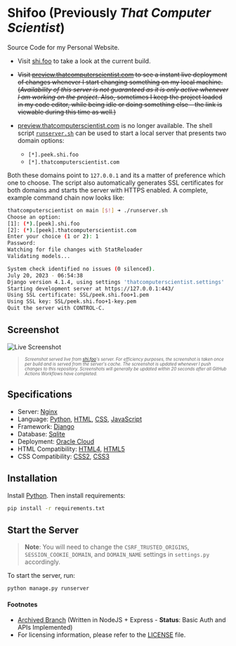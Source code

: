 # Shifoo (Previously _That Computer Scientist_)
Source Code for my Personal Website.

- Visit [shi.foo](https://shi.foo) to take a look at the current build.

- ~~Visit [preview.thatcomputerscientist.com](https://preview.thatcomputerscientist.com) to see a instant live deployment of changes whenever I start changing something on my local machine. (_Availability of this server is not guaranteed as it is only active whenever I am working on the project_. Also, sometimes I keep the project loaded in my code editor, while being idle or doing something else – the link is viewable during this time as well.)~~

- [preview.thatcomputerscientist.com](https://preview.thatcomputerscientist.com) is no longer available. The shell script [`runserver.sh`](runserver.sh) can be used to start a local server that presents two domain options:
    - `[*].peek.shi.foo` 
    - `[*].thatcomputerscientist.com`

Both these domains point to `127.0.0.1` and its a matter of preference which one to choose. The script also automatically generates SSL certificates for both domains and starts the server with HTTPS enabled. A complete, example command chain now looks like:
```bash
thatcomputerscientist on main [$!] ➜ ./runserver.sh
Choose an option:
[1]: (*).[peek].shi.foo
[2]: (*).[peek].thatcomputerscientist.com
Enter your choice (1 or 2): 1
Password:
Watching for file changes with StatReloader
Validating models...

System check identified no issues (0 silenced).
July 20, 2023 - 06:54:38
Django version 4.1.4, using settings 'thatcomputerscientist.settings'
Starting development server at https://127.0.0.1:443/
Using SSL certificate: SSL/peek.shi.foo+1.pem
Using SSL key: SSL/peek.shi.foo+1-key.pem
Quit the server with CONTROL-C.
``` 
## Screenshot
![Live Screenshot](https://shi.foo/ignis/screenshot)

> <sub><sup>_Screenshot served live from [shi.foo](https://shi.foo)'s server. For efficiency purposes, the screenshot is taken once per build and is served from the server's cache. The screenshot is updated whenever I push changes to this repository. Screenshots will generally be updated within 20 seconds after all GitHub Actions Workflows have completed._</sup></sub>

## Specifications
- Server: [Nginx](https://www.nginx.com/)
- Language: [Python](https://www.python.org/), [HTML](https://www.w3schools.com/html/), [CSS](https://www.w3schools.com/css/), [JavaScript](https://www.javascript.com/)
- Framework: [Django](https://www.djangoproject.com/)
- Database: [Sqlite](https://www.sqlite.org/index.html)
- Deployment: [Oracle Cloud](https://www.oracle.com/cloud/)
- HTML Compatibility: [HTML4](https://www.w3.org/TR/html4/), [HTML5](https://www.w3.org/TR/html5/)
- CSS Compatibility: [CSS2](https://www.w3.org/TR/CSS2/), [CSS3](https://www.w3.org/TR/CSS3/)

## Installation
Install [Python](https://www.python.org/downloads/). Then install requirements:
```bash
pip install -r requirements.txt
```

## Start the Server

> **Note**: You will need to change the `CSRF_TRUSTED_ORIGINS`, `SESSION_COOKIE_DOMAIN`, and `DOMAIN_NAME` settings in `settings.py` accordingly.

To start the server, run:
```bash
python manage.py runserver
```

<!-- Footnotes -->
#### Footnotes

- [Archived Branch](https://github.com/luciferreeves/thatcomputerscientist/tree/archived) (Written in NodeJS + Express - **Status**: Basic Auth and APIs Implemented)
- For licensing information, please refer to the [LICENSE](LICENSE) file.

